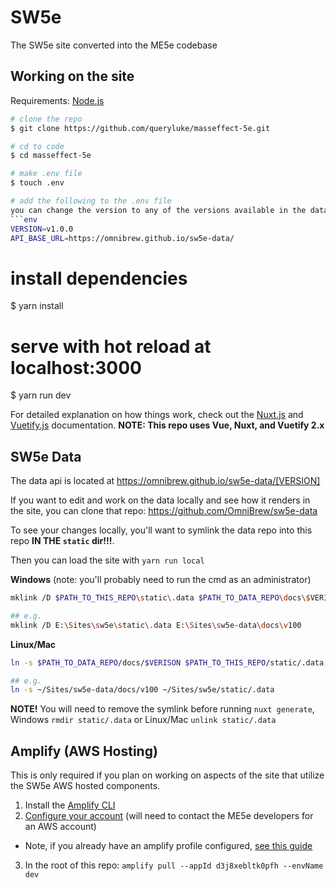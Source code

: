# SW5e
The SW5e site converted into the ME5e codebase

## Working on the site
Requirements: [Node.js](https://nodejs.org/)

``` bash
# clone the repo
$ git clone https://github.com/queryluke/masseffect-5e.git

# cd to code
$ cd masseffect-5e

# make .env file
$ touch .env

# add the following to the .env file
you can change the version to any of the versions available in the data repo
```env
VERSION=v1.0.0
API_BASE_URL=https://omnibrew.github.io/sw5e-data/
```

# install dependencies
$ yarn install

# serve with hot reload at localhost:3000
$ yarn run dev


For detailed explanation on how things work, check out the [Nuxt.js](https://github.com/nuxt/nuxt.js) and [Vuetify.js](https://vuetifyjs.com/) documentation.
__NOTE: This repo uses Vue, Nuxt, and Vuetify 2.x__

## SW5e Data
The data api is located at https://omnibrew.github.io/sw5e-data/[VERSION]

If you want to edit and work on the data locally and see how it renders in the site, you can clone that repo: https://github.com/OmniBrew/sw5e-data

To see your changes locally, you'll want to symlink the data repo into this repo __IN THE `static` dir!!!__.

Then you can load the site with `yarn run local`

__Windows__ (note: you'll probably need to run the cmd as an administrator)
```bash
mklink /D $PATH_TO_THIS_REPO\static\.data $PATH_TO_DATA_REPO\docs\$VERISON

## e.g.
mklink /D E:\Sites\sw5e\static\.data E:\Sites\sw5e-data\docs\v100
```

__Linux/Mac__
```bash
ln -s $PATH_TO_DATA_REPO/docs/$VERISON $PATH_TO_THIS_REPO/static/.data

## e.g.
ln -s ~/Sites/sw5e-data/docs/v100 ~/Sites/sw5e/static/.data
```

__NOTE!__ You will need to remove the symlink before running `nuxt generate`, Windows `rmdir static/.data` or Linux/Mac `unlink static/.data`

## Amplify (AWS Hosting)

This is only required if you plan on working on aspects of the site that utilize the SW5e AWS hosted components.

1. Install the [Amplify CLI](https://docs.amplify.aws/cli/)
2. [Configure your account](https://docs.amplify.aws/cli/start/install/#option-2-follow-the-instructions) (will need to contact the ME5e developers for an AWS account)
  - Note, if you already have an amplify profile configured, [see this guide](https://docs.aws.amazon.com/cli/latest/userguide/cli-configure-profiles.html)
3. In the root of this repo: `amplify pull --appId d3j8xebltk0pfh --envName dev` 
